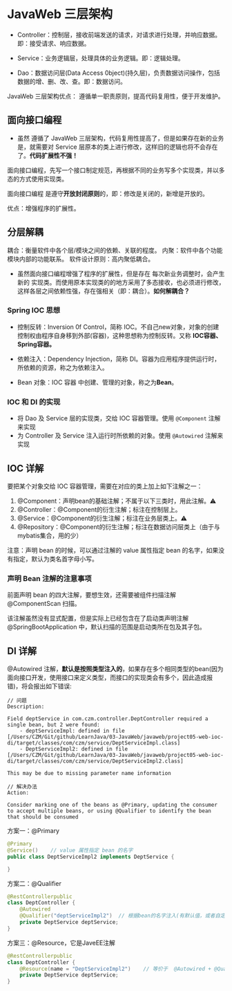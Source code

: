 # JavaWeb 三层架构

* Controller：控制层，接收前端发送的请求，对请求进行处理，并响应数据。即：接受请求、响应数据。

* Service：业务逻辑层，处理具体的业务逻辑。即：逻辑处理。

* Dao：数据访问层(Data Access 0bject)(持久层)，负责数据访问操作，包括数据的增、删、改、查。即：数据访问。

JavaWeb 三层架构优点：
    遵循单一职责原则，提高代码复用性，便于开发维护。

## 面向接口编程

* 虽然 遵循了 JavaWeb 三层架构，代码复用性提高了，但是如果存在新的业务是，就需要对 Service 层原本的类上进行修改，这样旧的逻辑也将不会存在了。**代码扩展性不强！**

面向接口编程，先写一个接口制定规范，再根据不同的业务写多个实现类，并以多态的方式使用实现类。

面向接口编程 是遵守**开放封闭原则**的，即：修改是关闭的，新增是开放的。

优点：增强程序的扩展性。

## 分层解耦

耦合：衡量软件中各个层/模块之间的依赖、关联的程度。
内聚：软件中各个功能模块内部的功能联系。
软件设计原则：高内聚低耦合。

* 虽然面向接口编程增强了程序的扩展性，但是存在 每次新业务调整时，会产生新的 实现类。而使用原本实现类的的地方采用了多态接收，也必须进行修改，这样各层之间依赖性强，存在强相关（即：耦合）。**如何解耦合？**

### Spring IOC 思想

* 控制反转：Inversion 0f Control，简称 IOC。不自己new对象，对象的创建控制权由程序自身移到外部(容器)，这种思想称为控制反转。又称 **IOC容器、Spring容器。**

* 依赖注入：Dependency Injection，简称 DI。容器为应用程序提供运行时，所依赖的资源，称之为依赖注入。

* Bean 对象：IOC 容器 中创建、管理的对象，称之为**Bean**。

### IOC 和 DI 的实现

* 将 Dao 及 Service 层的实现类，交给 IOC 容器管理。使用 `@Component` 注解来实现
* 为 Controller 及 Service 注入运行时所依赖的对象。使用 `@Autowired` 注解来实现


## IOC 详解

要把某个对象交给 IOC 容器管理，需要在对应的类上加上如下注解之一：

1. @Component：声明bean的基础注解；不属于以下三类时，用此注解。⚠️
2. @Controller：@Component的衍生注解；标注在控制层上。
3. @Service：@Component的衍生注解；标注在业务层类上。⚠️
4. @Repository：@Component的衍生注解；标注在数据访问层类上（由于与mybatis集合，用的少）

注意：声明 bean 的时候，可以通过注解的 value 属性指定 bean 的名字，如果没有指定，默认为类名首字母小写。

### 声明 Bean 注解的注意事项

前面声明 bean 的四大注解，要想生效，还需要被组件扫描注解 @ComponentScan 扫描。

该注解虽然没有显式配置，但是实际上已经包含在了启动类声明注解 @SpringBootApplication 中，默认扫描的范围是启动类所在包及其子包。

## DI 详解

@Autowired 注解，**默认是按照类型注入的**，如果存在多个相同类型的bean(因为面向接口开发，使用接口来定义类型，而接口的实现类会有多个，因此造成报错)，将会报出如下错误:

```
// 问题
Description:

Field deptService in com.czm.controller.DeptController required a single bean, but 2 were found:
	- deptServiceImpl: defined in file [/Users/CZM/Git/github/LearnJava/03-JavaWeb/javaweb/project05-web-ioc-di/target/classes/com/czm/service/DeptServiceImpl.class]
	- DeptServiceImpl2: defined in file [/Users/CZM/Git/github/LearnJava/03-JavaWeb/javaweb/project05-web-ioc-di/target/classes/com/czm/service/DeptServiceImpl2.class]

This may be due to missing parameter name information

// 解决办法
Action:

Consider marking one of the beans as @Primary, updating the consumer to accept multiple beans, or using @Qualifier to identify the bean that should be consumed

```

方案一：@Primary

```java
@Primary
@Service()    // value 属性指定 bean 的名字
public class DeptServiceImpl2 implements DeptService {

}
```

方案二：@Qualifier 

```java
@RestControllerpublic 
class DeptController {
    @Autowired
    @Qualifier("deptServiceImpl2")  // 根据bean的名字注入(有默认值，或者自定义设置)
    private DeptService deptService;
}
```

方案三：@Resource，它是JaveEE注解

```java
@RestControllerpublic 
class DeptController {
    @Resource(name = "DeptServiceImpl2")    // 等价于  @Autowired + @Qualifier
    private DeptService deptService;
}
```







